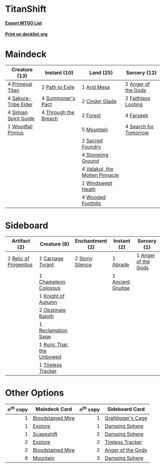 # TitanShift

#### [Export MTGO List](../collection/TitanShift/TitanShift.txt)
#### [Print on decklist.org](http://decklist.org/?deckmain=2%09Anger%20of%20the%20Gods%0A1%09Arid%20Mesa%0A2%09Cinder%20Glade%0A2%09Faithless%20Looting%0A4%09Farseek%0A2%09Forest%0A5%09Mountain%0A2%09Path%20to%20Exile%0A4%09Primeval%20Titan%0A2%09Sacred%20Foundry%0A4%09Sakura-Tribe%20Elder%0A4%09Search%20for%20Tomorrow%0A4%09Simian%20Spirit%20Guide%0A4%09Stomping%20Ground%0A4%09Summoner's%20Pact%0A4%09Through%20the%20Breach%0A4%09Valakut,%20the%20Molten%20Pinnacle%0A1%09Windswept%20Heath%0A4%09Wooded%20Foothills%0A1%09Woodfall%20Primus&deckside=1%09Abrade%0A1%09Ancient%20Grudge%0A1%09Anger%20of%20the%20Gods%0A1%09Carnage%20Tyrant%0A1%09Chameleon%20Colossus%0A1%09Knight%20of%20Autumn%0A2%09Obstinate%20Baloth%0A1%09Reclamation%20Sage%0A2%09Relic%20of%20Progenitus%0A1%09Ruric%20Thar,%20the%20Unbowed%0A2%09Stony%20Silence%0A1%09Tireless%20Tracker)
# Maindeck

|                                         Creature (13)                                          |                                         Instant (10)                                          |                                                Land (25)                                                |                                          Sorcery (12)                                          |
|------------------------------------------------------------------------------------------------|-----------------------------------------------------------------------------------------------|---------------------------------------------------------------------------------------------------------|------------------------------------------------------------------------------------------------|
|4 [Primeval Titan](http://gatherer.wizards.com/Pages/Card/Details.aspx?multiverseid=397688)     |2 [Path to Exile](http://gatherer.wizards.com/Pages/Card/Details.aspx?multiverseid=370408)     |1 [Arid Mesa](http://gatherer.wizards.com/Pages/Card/Details.aspx?multiverseid=426054)                   |2 [Anger of the Gods](http://gatherer.wizards.com/Pages/Card/Details.aspx?multiverseid=438682)  |
|4 [Sakura-Tribe Elder](http://gatherer.wizards.com/Pages/Card/Details.aspx?multiverseid=382351) |4 [Summoner's Pact](http://gatherer.wizards.com/Pages/Card/Details.aspx?multiverseid=370563)   |2 [Cinder Glade](http://gatherer.wizards.com/Pages/Card/Details.aspx?multiverseid=405097)                |2 [Faithless Looting](http://gatherer.wizards.com/Pages/Card/Details.aspx?multiverseid=413670)  |
|4 [Simian Spirit Guide](http://gatherer.wizards.com/Pages/Card/Details.aspx?multiverseid=442137)|4 [Through the Breach](http://gatherer.wizards.com/Pages/Card/Details.aspx?multiverseid=430684)|2 [Forest](http://gatherer.wizards.com/Pages/Card/Details.aspx?multiverseid=439605)                      |4 [Farseek](http://gatherer.wizards.com/Pages/Card/Details.aspx?multiverseid=433081)            |
|1 [Woodfall Primus](http://gatherer.wizards.com/Pages/Card/Details.aspx?multiverseid=370406)    |                                                                                               |5 [Mountain](http://gatherer.wizards.com/Pages/Card/Details.aspx?multiverseid=439604)                    |4 [Search for Tomorrow](http://gatherer.wizards.com/Pages/Card/Details.aspx?multiverseid=205408)|
|                                                                                                |                                                                                               |2 [Sacred Foundry](http://gatherer.wizards.com/Pages/Card/Details.aspx?multiverseid=405106)              |                                                                                                |
|                                                                                                |                                                                                               |4 [Stomping Ground](http://gatherer.wizards.com/Pages/Card/Details.aspx?multiverseid=405110)             |                                                                                                |
|                                                                                                |                                                                                               |4 [Valakut, the Molten Pinnacle](http://gatherer.wizards.com/Pages/Card/Details.aspx?multiverseid=190400)|                                                                                                |
|                                                                                                |                                                                                               |1 [Windswept Heath](http://gatherer.wizards.com/Pages/Card/Details.aspx?multiverseid=405115)             |                                                                                                |
|                                                                                                |                                                                                               |4 [Wooded Foothills](http://gatherer.wizards.com/Pages/Card/Details.aspx?multiverseid=405116)            |                                                                                                |


# Sideboard

|                                          Artifact (2)                                          |                                            Creature (8)                                            |                                     Enchantment (2)                                      |                                        Instant (2)                                        |                                         Sorcery (1)                                          |
|------------------------------------------------------------------------------------------------|----------------------------------------------------------------------------------------------------|------------------------------------------------------------------------------------------|-------------------------------------------------------------------------------------------|----------------------------------------------------------------------------------------------|
|2 [Relic of Progenitus](http://gatherer.wizards.com/Pages/Card/Details.aspx?multiverseid=205326)|1 [Carnage Tyrant](http://gatherer.wizards.com/Pages/Card/Details.aspx?multiverseid=435334)         |2 [Stony Silence](http://gatherer.wizards.com/Pages/Card/Details.aspx?multiverseid=425850)|1 [Abrade](http://gatherer.wizards.com/Pages/Card/Details.aspx?multiverseid=430772)        |1 [Anger of the Gods](http://gatherer.wizards.com/Pages/Card/Details.aspx?multiverseid=438682)|
|                                                                                                |1 [Chameleon Colossus](http://gatherer.wizards.com/Pages/Card/Details.aspx?multiverseid=373321)     |                                                                                          |1 [Ancient Grudge](http://gatherer.wizards.com/Pages/Card/Details.aspx?multiverseid=425913)|                                                                                              |
|                                                                                                |1 [Knight of Autumn](http://gatherer.wizards.com/Pages/Card/Details.aspx?multiverseid=452933)       |                                                                                          |                                                                                           |                                                                                              |
|                                                                                                |2 [Obstinate Baloth](http://gatherer.wizards.com/Pages/Card/Details.aspx?multiverseid=438745)       |                                                                                          |                                                                                           |                                                                                              |
|                                                                                                |1 [Reclamation Sage](http://gatherer.wizards.com/Pages/Card/Details.aspx?multiverseid=430359)       |                                                                                          |                                                                                           |                                                                                              |
|                                                                                                |1 [Ruric Thar, the Unbowed](http://gatherer.wizards.com/Pages/Card/Details.aspx?multiverseid=442205)|                                                                                          |                                                                                           |                                                                                              |
|                                                                                                |1 [Tireless Tracker](http://gatherer.wizards.com/Pages/Card/Details.aspx?multiverseid=409997)       |                                                                                          |                                                                                           |                                                                                              |


# Other Options

|*n*<sup>th</sup> copy|                                       Maindeck Card                                        |*n*<sup>th</sup> copy|                                       Sideboard Card                                       |
|--------------------:|--------------------------------------------------------------------------------------------|--------------------:|--------------------------------------------------------------------------------------------|
|                    1|[Bloodstained Mire](http://gatherer.wizards.com/Pages/Card/Details.aspx?multiverseid=405094)|                    1|[Grafdigger's Cage](http://gatherer.wizards.com/Pages/Card/Details.aspx?multiverseid=426046)|
|                    1|[Explore](http://gatherer.wizards.com/Pages/Card/Details.aspx?multiverseid=425950)          |                    1|[Damping Sphere](http://gatherer.wizards.com/Pages/Card/Details.aspx?multiverseid=443101)   |
|                    1|[Scapeshift](http://gatherer.wizards.com/Pages/Card/Details.aspx?multiverseid=146593)       |                    2|[Damping Sphere](http://gatherer.wizards.com/Pages/Card/Details.aspx?multiverseid=443101)   |
|                    2|[Explore](http://gatherer.wizards.com/Pages/Card/Details.aspx?multiverseid=425950)          |                    2|[Tireless Tracker](http://gatherer.wizards.com/Pages/Card/Details.aspx?multiverseid=409997) |
|                    2|[Bloodstained Mire](http://gatherer.wizards.com/Pages/Card/Details.aspx?multiverseid=405094)|                    2|[Anger of the Gods](http://gatherer.wizards.com/Pages/Card/Details.aspx?multiverseid=438682)|
|                    6|[Mountain](http://gatherer.wizards.com/Pages/Card/Details.aspx?multiverseid=439604)         |                    3|[Damping Sphere](http://gatherer.wizards.com/Pages/Card/Details.aspx?multiverseid=443101)   |

